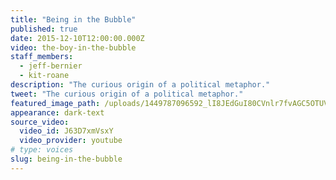 ```yaml
---
title: "Being in the Bubble"
published: true
date: 2015-12-10T12:00:00.000Z
video: the-boy-in-the-bubble
staff_members:
  - jeff-bernier
  - kit-roane
description: "The curious origin of a political metaphor."
tweet: "The curious origin of a political metaphor."
featured_image_path: /uploads/1449787096592_lI8JEdGuI80CVnlr7fvAGC5OTUVV0nRNdM9OXKPY33tbgYQ1trIE6j2fxe4Me8rmRWQGt7oYTh07AMdcEPGGjuM3XThv-9A%3Ds1440
appearance: dark-text
source_video:
  video_id: J63D7xmVsxY
  video_provider: youtube
# type: voices
slug: being-in-the-bubble
---
```

